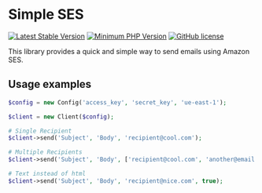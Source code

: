 # Simple SES

[![Latest Stable Version](https://img.shields.io/packagist/v/magroski/simple-ses.svg?style=flat)](https://packagist.org/packages/magroski/simple-ses)
[![Minimum PHP Version](https://img.shields.io/badge/php-%3E%3D%207.1-8892BF.svg?style=flat)](https://php.net/)
[![GitHub license](https://img.shields.io/badge/license-MIT-blue.svg?style=flat)](https://github.com/magroski/simple-ses/blob/master/LICENSE)

This library provides a quick and simple way to send emails using Amazon SES.

## Usage examples

```php
$config = new Config('access_key', 'secret_key', 'ue-east-1');

$client = new Client($config);

# Single Recipient
$client->send('Subject', 'Body', 'recipient@cool.com');

# Multiple Recipients
$client->send('Subject', 'Body', ['recipient@cool.com', 'another@email.com']);

# Text instead of html
$client->send('Subject', 'Body', 'recipient@nice.com', true);
```
